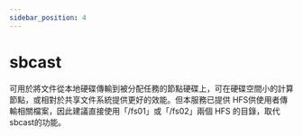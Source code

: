 ```yaml
---
sidebar_position: 4
---
```


# sbcast

可用於將文件從本地硬碟傳輸到被分配任務的節點硬碟上，可在硬碟空間小的計算節點，或相對於共享文件系統提供更好的效能。但本服務已提供 HFS供使用者傳輸相關檔案，因此建議直接使用「/fs01」或「/fs02」兩個 HFS 的目錄，取代sbcast的功能。